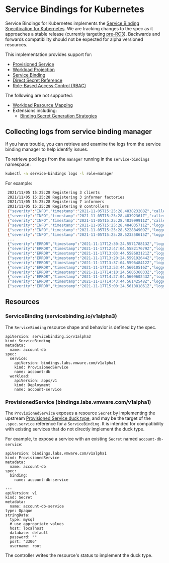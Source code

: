 # Service Bindings for Kubernetes

Service Bindings for Kubernetes implements the [Service Binding Specification for Kubernetes](https://github.com/k8s-service-bindings/spec). We are tracking changes to the spec as it approaches a stable release (currently targeting [pre-RC3](https://github.com/k8s-service-bindings/spec/tree/12a9f2e376c50f051cc9aa913443bdecb0a24a01)). Backwards and forwards compatibility should not be expected for alpha versioned resources.

This implementation provides support for:
- [Provisioned Service](https://github.com/k8s-service-bindings/spec/tree/12a9f2e376c50f051cc9aa913443bdecb0a24a01#provisioned-service)
- [Workload Projection](https://github.com/k8s-service-bindings/spec/tree/12a9f2e376c50f051cc9aa913443bdecb0a24a01#workload-projection)
- [Service Binding](https://github.com/k8s-service-bindings/spec/tree/12a9f2e376c50f051cc9aa913443bdecb0a24a01#service-binding)
- [Direct Secret Reference](https://github.com/k8s-service-bindings/spec/tree/12a9f2e376c50f051cc9aa913443bdecb0a24a01#direct-secret-reference)
- [Role-Based Access Control (RBAC)](https://github.com/k8s-service-bindings/spec/tree/12a9f2e376c50f051cc9aa913443bdecb0a24a01#role-based-access-control-rbac)

The following are not supported:
- [Workload Resource Mapping](https://github.com/k8s-service-bindings/spec/tree/12a9f2e376c50f051cc9aa913443bdecb0a24a01#workload-resource-mapping)
- Extensions including:
  - [Binding Secret Generation Strategies](https://github.com/k8s-service-bindings/spec/tree/12a9f2e376c50f051cc9aa913443bdecb0a24a01#binding-secret-generation-strategies)

## Collecting logs from service binding manager

If you have trouble, you can retrieve and examine the logs from the service binding manager to help identify issues.

To retrieve pod logs from the `manager` running in the `service-bindings` namespace:

  ```bash
  kubectl -n service-bindings logs -l role=manager
  ```

For example:

   ```bash
    2021/11/05 15:25:28 Registering 3 clients
    2021/11/05 15:25:28 Registering 3 informer factories
    2021/11/05 15:25:28 Registering 7 informers
    2021/11/05 15:25:28 Registering 8 controllers
    {"severity":"INFO","timestamp":"2021-11-05T15:25:28.483823208Z","caller":"logging/config.go:116","message":"Successfully created the logger."}
    {"severity":"INFO","timestamp":"2021-11-05T15:25:28.48392361Z","caller":"logging/config.go:117","message":"Logging level set to: info"}
    {"severity":"INFO","timestamp":"2021-11-05T15:25:28.483999911Z","caller":"logging/config.go:79","message":"Fetch GitHub commit ID from kodata failed","error":"open /var/run/ko/HEAD: no such file or directory"}
    {"severity":"INFO","timestamp":"2021-11-05T15:25:28.484035711Z","logger":"webhook","caller":"profiling/server.go:64","message":"Profiling enabled: false"}
    {"severity":"INFO","timestamp":"2021-11-05T15:25:28.522884909Z","logger":"webhook","caller":"leaderelection/context.go:46","message":"Running with Standard leader election"}
    {"severity":"INFO","timestamp":"2021-11-05T15:25:28.523358615Z","logger":"webhook","caller":"provisionedservice/controller.go:31","message":"Setting up event handlers."}
    ...
    {"severity":"ERROR","timestamp":"2021-11-17T12:30:24.557178813Z","logger":"webhook","caller":"controller/controller.go:548","message":"Reconcile error","duration":"276.504µs","error":"deployments.apps \"spring-petclinic\" not found","stacktrace":"knative.dev/pkg/controller.(*Impl).handleErr\n\tknative.dev/pkg@v0.0.0-20210331065221-952fdd90dbb0/controller/controller.go:548\nknative.dev/pkg/controller.(*Impl).processNextWorkItem\n\tknative.dev/pkg@v0.0.0-20210331065221-952fdd90dbb0/controller/controller.go:531\nknative.dev/pkg/controller.(*Impl).RunContext.func3\n\tknative.dev/pkg@v0.0.0-20210331065221-952fdd90dbb0/controller/controller.go:468"}
    {"severity":"ERROR","timestamp":"2021-11-17T12:47:04.558217679Z","logger":"webhook","caller":"controller/controller.go:548","message":"Reconcile error","duration":"249.103µs","error":"deployments.apps \"spring-petclinic\" not found","stacktrace":"knative.dev/pkg/controller.(*Impl).handleErr\n\tknative.dev/pkg@v0.0.0-20210331065221-952fdd90dbb0/controller/controller.go:548\nknative.dev/pkg/controller.(*Impl).processNextWorkItem\n\tknative.dev/pkg@v0.0.0-20210331065221-952fdd90dbb0/controller/controller.go:531\nknative.dev/pkg/controller.(*Impl).RunContext.func3\n\tknative.dev/pkg@v0.0.0-20210331065221-952fdd90dbb0/controller/controller.go:468"}
    {"severity":"ERROR","timestamp":"2021-11-17T13:03:44.558683121Z","logger":"webhook","caller":"controller/controller.go:548","message":"Reconcile error","duration":"177.403µs","error":"deployments.apps \"spring-petclinic\" not found","stacktrace":"knative.dev/pkg/controller.(*Impl).handleErr\n\tknative.dev/pkg@v0.0.0-20210331065221-952fdd90dbb0/controller/controller.go:548\nknative.dev/pkg/controller.(*Impl).processNextWorkItem\n\tknative.dev/pkg@v0.0.0-20210331065221-952fdd90dbb0/controller/controller.go:531\nknative.dev/pkg/controller.(*Impl).RunContext.func3\n\tknative.dev/pkg@v0.0.0-20210331065221-952fdd90dbb0/controller/controller.go:468"}
    {"severity":"ERROR","timestamp":"2021-11-17T13:20:24.559192644Z","logger":"webhook","caller":"controller/controller.go:548","message":"Reconcile error","duration":"223.203µs","error":"deployments.apps \"spring-petclinic\" not found","stacktrace":"knative.dev/pkg/controller.(*Impl).handleErr\n\tknative.dev/pkg@v0.0.0-20210331065221-952fdd90dbb0/controller/controller.go:548\nknative.dev/pkg/controller.(*Impl).processNextWorkItem\n\tknative.dev/pkg@v0.0.0-20210331065221-952fdd90dbb0/controller/controller.go:531\nknative.dev/pkg/controller.(*Impl).RunContext.func3\n\tknative.dev/pkg@v0.0.0-20210331065221-952fdd90dbb0/controller/controller.go:468"}
    {"severity":"ERROR","timestamp":"2021-11-17T13:37:04.559648412Z","logger":"webhook","caller":"controller/controller.go:548","message":"Reconcile error","duration":"173.003µs","error":"deployments.apps \"spring-petclinic\" not found","stacktrace":"knative.dev/pkg/controller.(*Impl).handleErr\n\tknative.dev/pkg@v0.0.0-20210331065221-952fdd90dbb0/controller/controller.go:548\nknative.dev/pkg/controller.(*Impl).processNextWorkItem\n\tknative.dev/pkg@v0.0.0-20210331065221-952fdd90dbb0/controller/controller.go:531\nknative.dev/pkg/controller.(*Impl).RunContext.func3\n\tknative.dev/pkg@v0.0.0-20210331065221-952fdd90dbb0/controller/controller.go:468"}
    {"severity":"ERROR","timestamp":"2021-11-17T13:53:44.56010516Z","logger":"webhook","caller":"controller/controller.go:548","message":"Reconcile error","duration":"182.402µs","error":"deployments.apps \"spring-petclinic\" not found","stacktrace":"knative.dev/pkg/controller.(*Impl).handleErr\n\tknative.dev/pkg@v0.0.0-20210331065221-952fdd90dbb0/controller/controller.go:548\nknative.dev/pkg/controller.(*Impl).processNextWorkItem\n\tknative.dev/pkg@v0.0.0-20210331065221-952fdd90dbb0/controller/controller.go:531\nknative.dev/pkg/controller.(*Impl).RunContext.func3\n\tknative.dev/pkg@v0.0.0-20210331065221-952fdd90dbb0/controller/controller.go:468"}
    {"severity":"ERROR","timestamp":"2021-11-17T14:10:24.560536033Z","logger":"webhook","caller":"controller/controller.go:548","message":"Reconcile error","duration":"155.603µs","error":"deployments.apps \"spring-petclinic\" not found","stacktrace":"knative.dev/pkg/controller.(*Impl).handleErr\n\tknative.dev/pkg@v0.0.0-20210331065221-952fdd90dbb0/controller/controller.go:548\nknative.dev/pkg/controller.(*Impl).processNextWorkItem\n\tknative.dev/pkg@v0.0.0-20210331065221-952fdd90dbb0/controller/controller.go:531\nknative.dev/pkg/controller.(*Impl).RunContext.func3\n\tknative.dev/pkg@v0.0.0-20210331065221-952fdd90dbb0/controller/controller.go:468"}
    {"severity":"ERROR","timestamp":"2021-11-17T14:27:04.560960243Z","logger":"webhook","caller":"controller/controller.go:548","message":"Reconcile error","duration":"171.002µs","error":"deployments.apps \"spring-petclinic\" not found","stacktrace":"knative.dev/pkg/controller.(*Impl).handleErr\n\tknative.dev/pkg@v0.0.0-20210331065221-952fdd90dbb0/controller/controller.go:548\nknative.dev/pkg/controller.(*Impl).processNextWorkItem\n\tknative.dev/pkg@v0.0.0-20210331065221-952fdd90dbb0/controller/controller.go:531\nknative.dev/pkg/controller.(*Impl).RunContext.func3\n\tknative.dev/pkg@v0.0.0-20210331065221-952fdd90dbb0/controller/controller.go:468"}
    {"severity":"ERROR","timestamp":"2021-11-17T14:43:44.56142548Z","logger":"webhook","caller":"controller/controller.go:548","message":"Reconcile error","duration":"179.203µs","error":"deployments.apps \"spring-petclinic\" not found","stacktrace":"knative.dev/pkg/controller.(*Impl).handleErr\n\tknative.dev/pkg@v0.0.0-20210331065221-952fdd90dbb0/controller/controller.go:548\nknative.dev/pkg/controller.(*Impl).processNextWorkItem\n\tknative.dev/pkg@v0.0.0-20210331065221-952fdd90dbb0/controller/controller.go:531\nknative.dev/pkg/controller.(*Impl).RunContext.func3\n\tknative.dev/pkg@v0.0.0-20210331065221-952fdd90dbb0/controller/controller.go:468"}
    {"severity":"ERROR","timestamp":"2021-11-17T15:00:24.561881861Z","logger":"webhook","caller":"controller/controller.go:548","message":"Reconcile error","duration":"167.902µs","error":"deployments.apps \"spring-petclinic\" not found","stacktrace":"knative.dev/pkg/controller.(*Impl).handleErr\n\tknative.dev/pkg@v0.0.0-20210331065221-952fdd90dbb0/controller/controller.go:548\nknative.dev/pkg/controller.(*Impl).processNextWorkItem\n\tknative.dev/pkg@v0.0.0-20210331065221-952fdd90dbb0/controller/controller.go:531\nknative.dev/pkg/controller.(*Impl).RunContext.func3\n\tknative.dev/pkg@v0.0.0-20210331065221-952fdd90dbb0/controller/controller.go:468"}
   ```

## Resources

### ServiceBinding (servicebinding.io/v1alpha3)

The `ServiceBinding` resource shape and behavior is defined by the spec.

```
apiVersion: servicebinding.io/v1alpha3
kind: ServiceBinding
metadata:
  name: account-db
spec:
  service:
    apiVersion: bindings.labs.vmware.com/v1alpha1
    kind: ProvisionedService
    name: account-db
  workload:
    apiVersion: apps/v1
    kind: Deployment
    name: account-service
```

### ProvisionedService (bindings.labs.vmware.com/v1alpha1)

The `ProvisionedService` exposes a resource `Secret` by implementing the upstream [Provisioned Service duck type](https://github.com/k8s-service-bindings/spec#provisioned-service), and may be the target of the `.spec.service` reference for a `ServiceBinding`. It is intended for compatibility with existing services that do not directly implement the duck type.

For example, to expose a service with an existing `Secret` named `account-db-service`:

```
apiVersion: bindings.labs.vmware.com/v1alpha1
kind: ProvisionedService
metadata:
  name: account-db
spec:
  binding:
    name: account-db-service

---
apiVersion: v1
kind: Secret
metadata:
  name: account-db-service
type: Opaque
stringData:
  type: mysql
  # use appropriate values
  host: localhost
  database: default
  password: ""
  port: "3306"
  username: root
```

The controller writes the resource's status to implement the duck type.
